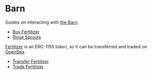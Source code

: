 # Barn

Guides on interacting with [the Barn](../../farm/barn.md).

* [Buy Fertilizer](buy-fertilizer.md)
* [Rinse Sprouts](rinse.md)

[Fertilizer](../../farm/barn.md#fertilizer) is an ERC-1155 token, so it can be transferred and traded on [OpenSea](https://opensea.io/collection/bean-fertilizer).

* [Transfer Fertilizer](transfer-fertilizer.md)
* [Trade Fertilizer](trade-fertilizer.md)
